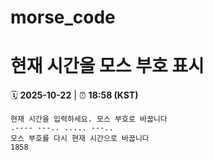 # morse_code
# 현재 시간을 모스 부호 표시
<!-- MORSE_TIME_START -->
🗓️ **2025-10-22** | ⏰ **18:58 (KST)**

```
현재 시간을 입력하세요. 모스 부호로 바꿉니다
.---- ---.. ..... ---..
모스 부호를 다시 현재 시간으로 바꿉니다
1858
```
<!-- MORSE_TIME_END -->
